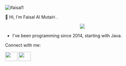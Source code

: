 <p align="left"> <img src="https://komarev.com/ghpvc/?username=iFaisal1&label=Profile%20views&color=737cbb&style=flat-square" alt="ifaisal1" /> </p>
👋 Hi, I'm Faisal Al Mutairi .

<p align="center"> <a href="https://twitter.com/_21fl" target="blank"><img src="https://img.shields.io/twitter/follow/_21fl?logo=twitter&style=for-the-badge"/></a> </p>


- I've been programming since 2014, starting with Java.


Connect with me:
<p align="left">

<a href="https://twitter.com/_21fl" target="blank"><img align="center" src="https://raw.githubusercontent.com/rahuldkjain/github-profile-readme-generator/master/src/images/icons/Social/twitter.svg" height="30" width="40" /></a>
<a href="https://www.linkedin.com/in/faisal-al-mutairi-a56890250" target="blank"><img align="center" src="https://raw.githubusercontent.com/rahuldkjain/github-profile-readme-generator/master/src/images/icons/Social/linked-in-alt.svg" height="30" width="40" /></a>


